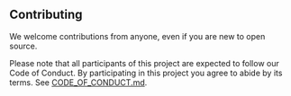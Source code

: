 ## Contributing

We welcome contributions from anyone, even if you are new to open source. 

Please note that all participants of this project are expected to follow our Code of Conduct. By participating in this project you agree to abide by its terms. See [CODE_OF_CONDUCT.md](CODE_OF_CONDUCT.md).
